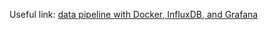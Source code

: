 Useful link: [data pipeline with Docker, InfluxDB, and Grafana](https://thedatafrog.com/en/articles/docker-influxdb-grafana/)
